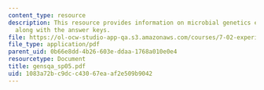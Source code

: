 ```yaml
---
content_type: resource
description: This resource provides information on microbial genetics exam study questions
  along with the answer keys.
file: https://ol-ocw-studio-app-qa.s3.amazonaws.com/courses/7-02-experimental-biology-communication-spring-2005/1083a72bc9dcc43067eaaf2e509b9042_gensqa_sp05.pdf
file_type: application/pdf
parent_uid: 0b66e8dd-4b26-603e-ddaa-1768a010e0e4
resourcetype: Document
title: gensqa_sp05.pdf
uid: 1083a72b-c9dc-c430-67ea-af2e509b9042
---
```

